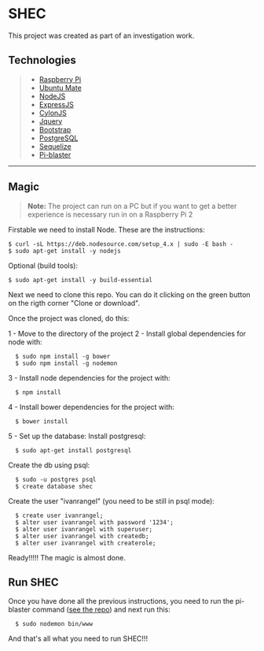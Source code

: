 SHEC
====


This project was created as part of an investigation work.


Technologies
------------

> - [Raspberry Pi](https://www.raspberrypi.org/)
> - [Ubuntu Mate](https://ubuntu-mate.org/raspberry-pi/)
> - [NodeJS](https://nodejs.org/en/)
> - [ExpressJS](http://expressjs.com/)
> - [CylonJS](https://cylonjs.com/documentation/platforms/raspberry-pi/)
> - [Jquery](https://jquery.com/)
> - [Bootstrap](http://getbootstrap.com/)
> - [PostgreSQL](http://www.postgresql.org.es/)
> - [Sequelize](http://docs.sequelizejs.com/en/latest/)
> - [Pi-blaster](https://github.com/sarfata/pi-blaster)


----------

Magic
-----

> **Note:**
The project can run on a PC but if you want to get a better experience is necessary run in on a Raspberry Pi 2 


Firstable we need to install Node. These are the instructions:


```
$ curl -sL https://deb.nodesource.com/setup_4.x | sudo -E bash -
$ sudo apt-get install -y nodejs
```

Optional (build tools):
```
$ sudo apt-get install -y build-essential
```
Next we need to clone this repo. You can do it clicking on the green button on the rigth corner "Clone or download".

Once the project was cloned, do this:

1 - Move to the directory of the project
2 -  Install global dependencies for node with: 
```
  $ sudo npm install -g bower
  $ sudo npm install -g nodemon
```
3 -  Install node dependencies for the project with:
```
  $ npm install
```
4 -  Install bower dependencies for the project with:
```
  $ bower install
```
5 -  Set up the database:
Install postgresql:
```
  $ sudo apt-get install postgresql
```
Create the db using psql:
```
  $ sudo -u postgres psql
  $ create database shec
```
Create the user "ivanrangel" (you need to be still in psql mode):
```
  $ create user ivanrangel;
  $ alter user ivanrangel with password '1234';
  $ alter user ivanrangel with superuser;
  $ alter user ivanrangel with createdb;
  $ alter user ivanrangel with createrole;
```
Ready!!!!! The magic is almost done.

    

Run SHEC
-------------
Once you have done all the previous instructions, you need to run the pi-blaster command ([see the repo](https://github.com/sarfata/pi-blaster)) and next run this:
```
  $ sudo nodemon bin/www
```
And that's all what you need to run SHEC!!!
